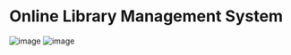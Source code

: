 # Online Library Management System
![image](https://github.com/lewisMVP/Data-Structure-Final/assets/115391097/28668435-8d24-463b-a161-817745a5898c)
![image](https://github.com/lewisMVP/Data-Structure-Final/assets/115391097/074c9779-5bb0-41b4-9b6c-c0076d6427ac)

